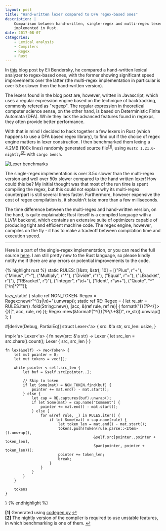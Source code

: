 ```yaml
---
layout: post
title: "Hand-written lexer compared to DFA regex-based ones"
description: |
    Comparison between hand-written, single-regex and multi-regex lexers
    implemented in Rust.
date: 2017-08-07
categories:
    - Lexical analysis
    - Compilers
    - Regex
    - Rust
---
```


In [this][eli-regex-blog] blog post by Eli Bendersky, he compared a hand-written
lexical analyzer to regex-based ones, with the former showing significant speed
improvements over the latter (the multi-regex implementation in particular is
over 5.5x slower then the hand-written version).

The lexers found in the blog post are, however, written in Javascript, which uses
a regular expression engine based on the technique of backtracking, commonly
refered as "regexp". The regular expression in theoretical computer science
sense, on the other hand, is based on Deterministic Finite Automata (DFA). While
they lack the advanced features found in regexps, they often provide better
performance.

With that in mind I decided to hack together a few lexers in Rust (which happens
to use a DFA based regex library), to find out if the choice of regex engine
matters in lexer construction. I then benchmarked them lexing a 4.2MB (100k lines)
randomly generated source file<sup id="a1">[[1]](#f1)</sup>, using
`Rustc 1.21.0-nightly`<sup id="a2">[[2]](#f2)</sup> with `cargo bench`.

![Lexer benchmarks]({{site.url}}/assets/lexer_bench.png)

The single-regex implementation is over 3.5x slower than the multi-regex version
and well over 50x slower compared to the hand written lexer! How could this be?
My initial thought was that most of the run time is spent compiling the regex,
but this could not explain why its multi-regex counterpart is still several times
faster. Furthermore, however expensive the cost of regex compilation is, it
shouldn't take more than a few milliseconds.

The time difference between the multi-regex and hand-written version, on the hand,
is quite explainable; Rust iteself is a compiled language with a LLVM backend,
which contains an extensive suite of optimizers capable of producing tight and
efficient machine code. The regex engine, however, compiles on the fly - it has
to make a tradeoff between compilation time and execution speed.

<hr class="p-divider">

Here is a part of the single-regex implementation, or you can read the full source
[here][github-repo]. I am still pretty new to the Rust language, so please kindly
notify me if there are any errors or potential improvements to the code.

{% highlight rust %}
static RULES: [(&str, &str); 10] = [("Plus", r"\+"),
                                    ("Minus", r"\-"),
                                    ("Multiply", r"\*"),
                                    ("Divide", r"/"),
                                    ("Equal", r"="),
                                    ("LBracket", r"\("),
                                    ("RBracket", r"\)"),
                                    ("Integer", r"\d+"),
                                    ("Ident", r"\w+"),
                                    ("Quote", "^\"[^\n]*?\"")];

lazy_static! {
    static ref NON_TOKEN: Regex = Regex::new(r"^(\s|\n)+").unwrap();
    static ref RE: Regex = {
        let re_str =
            RULES.iter()
                .fold(String::new(), |acc, &(ref rule, ref re)| {
                    format!("{}(?P<{}>{})|", acc, rule, re)
                });
        Regex::new(&format!("^({}(?P<Comment>//.+$))", re_str)).unwrap()
    };
}

#[derive(Debug, PartialEq)]
struct Lexer<'a> {
    src: &'a str,
    src_len: usize,
}

impl<'a> Lexer<'a> {
    fn new(src: &'a str) -> Lexer {
        let src_len = src.chars().count();
        Lexer { src, src_len }
    }

    fn lex(&self) -> Vec<Token> {
        let mut pointer = 0;
        let mut tokens = vec![];

        while pointer < self.src_len {
            let buf = &self.src[pointer..];

            // Skip to token
            if let Some(mat) = NON_TOKEN.find(buf) {
                pointer += mat.end() - mat.start();
            } else {
                let cap = RE.captures(buf).unwrap();
                if let Some(mat) = cap.name("Comment") {
                    pointer += mat.end() - mat.start();
                } else {
                    for &(ref rule, _) in RULES.iter() {
                        if let Some(mat) = cap.name(rule) {
                            let token_len = mat.end() - mat.start();
                            tokens.push(Token(rule.parse::<Item>().unwrap(),
                                            &self.src[pointer..pointer + token_len],
                                            Span(pointer, pointer + token_len)));
                            pointer += token_len;
                            break;
                        }
                    }
                }
            }
        }

        tokens
    }
}
{% endhighlight %}


<b id="f1">[1]</b> Generated using <a href="https://github.com/tommyip/blog-code/blob/master/regex_based_lexer/codegen.py">codegen.py</a> [↩](#a1)
<br>
<b id="f2">[2]</b> The nightly version of the compiler is required to use unstable features, in which benchmarking is one of them. [↩](#a2)

[eli-regex-blog]: http://eli.thegreenplace.net/2013/07/16/hand-written-lexer-in-javascript-compared-to-the-regex-based-ones
[github-repo]: https://github.com/tommyip/blog-code/tree/master/regex_based_lexer/src
